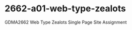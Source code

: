 2662-a01-web-type-zealots
=========================

GDMA2662 Web Type Zealots Single Page Site Assignment
